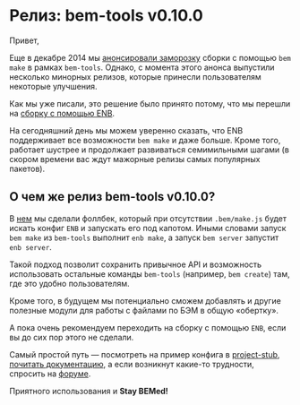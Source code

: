 # Релиз: bem-tools v0.10.0

Привет,

Еще в декабре 2014 мы [анонсировали заморозку](https://ru.bem.info/blog/bem-tools-status-freeze/) сборки с помощью `bem make` 
в рамках `bem-tools`. Однако, с момента этого анонса выпустили несколько минорных релизов, которые принесли пользователям 
некоторые улучшения.

Как мы уже писали, это решение было принято потому, что мы перешли на [сборку с помощью ENB](https://ru.bem.info/tools/bem/enb-bem/).

На сегодняшний день мы можем уверенно сказать, что ENB поддерживает все возможности `bem make` и даже больше. Кроме того, 
работает шустрее и продолжает развиваться семимильными шагами (в скором времени вас ждут мажорные релизы самых популярных пакетов).

## О чем же релиз bem-tools v0.10.0?

В [нем](https://github.com/bem/bem-tools/releases/tag/v0.10.0) мы сделали фоллбек, который при отсутствии `.bem/make.js` будет 
искать конфиг `ENB` и запускать его под капотом. Иными словами запуск `bem make` из `bem-tools` выполнит `enb make`, а запуск 
`bem server` запустит `enb server`. 

Такой подход позволит сохранить привычное API и возможность использовать остальные команды `bem-tools` (например, `bem create`) 
там, где это удобно пользователям. 

Кроме того, в будущем мы потенциально сможем добавлять и другие полезные модули для работы с файлами по БЭМ в общую «обертку».

А пока очень рекомендуем переходить на сборку с помощью `ENB`, если вы до сих пор этого не сделали.

Самый простой путь — посмотреть на пример конфига в [project-stub](https://github.com/bem/project-stub/blob/bem-core/.enb/make.js), 
[почитать документацию](https://ru.bem.info/tools/bem/enb-bem-techs/readme/), а если возникнут какие-то трудности, спросить на 
[форуме](https://ru.bem.info/forum/).

Приятного использования и **Stay BEMed!**
